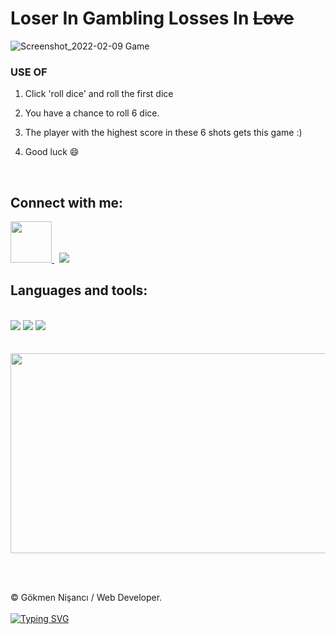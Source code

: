 # Loser In Gambling Losses In <del>Love</del>

![Screenshot_2022-02-09 Game](https://user-images.githubusercontent.com/91744618/153090039-58801de9-3378-4b99-b2e0-bc54cce8139a.png)

<div id="useApp">
  

  <h3>USE OF </h3> 
  
   <ol>
    <li> <p> Click 'roll dice' and roll the first dice </p> </li>
    <li> <p>  You have a chance to roll 6 dice.  </p> </li>
  <li> <p> The player with the highest score in these 6 shots gets this game :) </p></li>
  <li><p> Good luck &#128516 </p></li>
         
  </ol>
  
</div><br>

<div id="contact">
 
<h2> Connect with me: </h2>
 
  <a href="https://linkedin.com/in/nisancigokmen"><img src="https://i.ya-webdesign.com/images/linkedin-logo-png-for-gmail-3.png" width="66x"> </a>  &nbsp;
   <a href="https://mail.google.com/mail/u/0/?fs=1&tf=cm&source=mailto&to=nisancigokmen@gmail.com"><img src="https://img.icons8.com/ios-glyphs/60/000000/new-post.png"/> </a> 

 </div>

 <div id="tools">
 <h2> Languages and tools:  </h2><br>
 
  
 <img src="https://camo.githubusercontent.com/d63d473e728e20a286d22bb2226a7bf45a2b9ac6c72c59c0e61e9730bfe4168c/68747470733a2f2f696d672e736869656c64732e696f2f62616467652f48544d4c352d4533344632363f7374796c653d666f722d7468652d6261646765266c6f676f3d68746d6c35266c6f676f436f6c6f723d7768697465">

 <img src="https://camo.githubusercontent.com/5ed492db9c79ad5990eda7dc80923377f0e7096b18a4d1e9b86c8987dc0e5aa5/68747470733a2f2f696d672e736869656c64732e696f2f62616467652f637373332532302d2532333135373242362e7376673f267374796c653d666f722d7468652d6261646765266c6f676f3d63737333266c6f676f436f6c6f723d7768697465">
 
 <img src="https://camo.githubusercontent.com/62d37abe760867620e0baea1066303719d630a82936837ba7bff6b0c754e3c9f/68747470733a2f2f696d672e736869656c64732e696f2f62616467652f6a6176617363726970742532302d2532333332333333302e7376673f267374796c653d666f722d7468652d6261646765266c6f676f3d6a617661736372697074266c6f676f436f6c6f723d253233463744463145">
 
 </div>
 
<br>
</div><br>

<img src= "https://media3.giphy.com/media/ckHAdLU2OmY7knUClD/giphy.gif?cid=790b761192beb6aa56d7e2d85e642f34d01e5364cfc59420&rid=giphy.gif&ct=g" width="620" height ="320px">

  <br> <br>


&copy; Gökmen Nişancı / Web Developer. <br><br>
[![Typing SVG](https://readme-typing-svg.herokuapp.com?color=%2318f9ee&size=22&lines=Thanks+for+visiting)](https://git.io/typing-svg)
